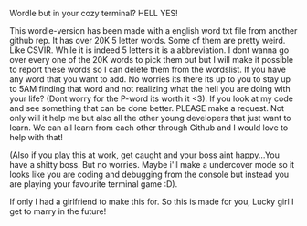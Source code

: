 Wordle but in your cozy terminal? HELL YES!




This wordle-version has been made with a english word txt file from another github rep. It has over 20K 5 letter words. Some of them are pretty weird. Like CSVIR. While it is indeed 5 letters it is a 
abbreviation. I dont wanna go over every one of the 20K words to pick them out but I will make it possible to report these words so I can delete them from the wordslist. If you have any word that you 
want to add. No worries its there its up to you to stay up to 5AM finding that word and not realizing what the hell you are doing with your life? (Dont worry for the P-word its worth it <3). If you look 
at my code and see something that can be done better. PLEASE make a request. Not only will it help me but also all the other young developers that just want to learn. We can all learn from each other 
through Github and I would love to help with that!




(Also if you play this at work, get caught and your boss aint happy...You have a shitty boss. But no worries. Maybe i'll make a undercover mode so it looks like you are coding and debugging from the 
console but instead you are playing your favourite terminal game :D).


If only I had a girlfriend to make this for. So this is made for you, Lucky girl I get to marry in the future! 
